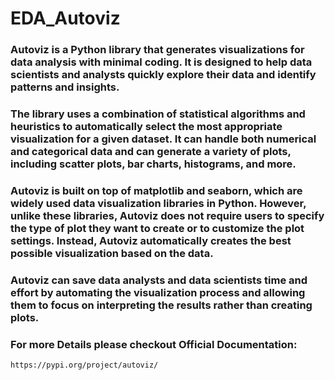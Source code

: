 # EDA_Autoviz

### Autoviz is a Python library that generates visualizations for data analysis with minimal coding. It is designed to help data scientists and analysts quickly explore their data and identify patterns and insights.

### The library uses a combination of statistical algorithms and heuristics to automatically select the most appropriate visualization for a given dataset. It can handle both numerical and categorical data and can generate a variety of plots, including scatter plots, bar charts, histograms, and more.

### Autoviz is built on top of matplotlib and seaborn, which are widely used data visualization libraries in Python. However, unlike these libraries, Autoviz does not require users to specify the type of plot they want to create or to customize the plot settings. Instead, Autoviz automatically creates the best possible visualization based on the data.

### Autoviz can save data analysts and data scientists time and effort by automating the visualization process and allowing them to focus on interpreting the results rather than creating plots.

### For more Details please checkout Official Documentation:

```
https://pypi.org/project/autoviz/

```
